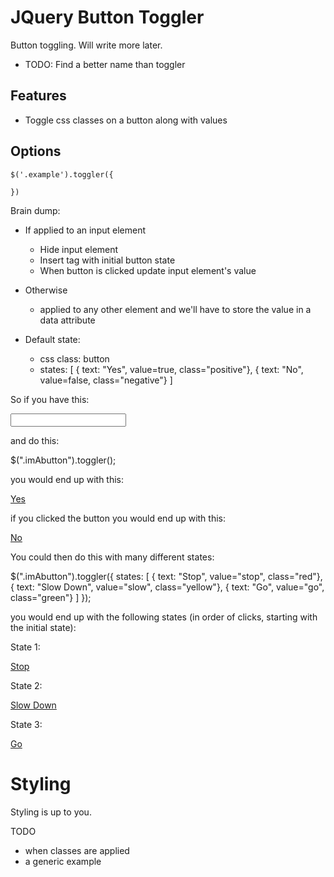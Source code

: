 JQuery Button Toggler
========================

Button toggling.  Will write more later.

* TODO: Find a better name than toggler

Features
---
* Toggle css classes on a button along with values

Options
--- 
	$('.example').toggler({
	
	})



Brain dump:

- If applied to an input element
	- Hide input element
	- Insert <a> tag with initial button state
	- When button is clicked update input element's value
- Otherwise
	- applied to any other element and we'll have to store the value in a data attribute



- Default state:
	- css class: button
	- states: [
		{ text: "Yes", value=true, class="positive"},
		{ text: "No", value=false, class="negative"}
	]
	
So if you have this:

<input class="imAbutton" type="text"/>

and do this:

$(".imAbutton").toggler();

you would end up with this:

<input class="imAbutton" type="hidden" value="true"/>
<a href="#" class="button positive">Yes</a>

if you clicked the button you would end up with this:

<input class="imAbutton" type="hidden" value="false"/>
<a href="#" class="button negative">No</a>


You could then do this with many different states:

$(".imAbutton").toggler({
	states: [
		{ text: "Stop", value="stop", class="red"},
		{ text: "Slow Down", value="slow", class="yellow"},
		{ text: "Go", value="go", class="green"}
	]
});

you would end up with the following states (in order of clicks, starting with the initial state):

State 1:

<input class="imAbutton" type="hidden" value="stop"/>
<a href="#" class="button red">Stop</a>


State 2:

<input class="imAbutton" type="hidden" value="slow"/>
<a href="#" class="button yellow">Slow Down</a>


State 3:

<input class="imAbutton" type="hidden" value="go"/>
<a href="#" class="button green">Go</a>



<h1>Styling</h1>

Styling is up to you.  

TODO
- when classes are applied
- a generic example
